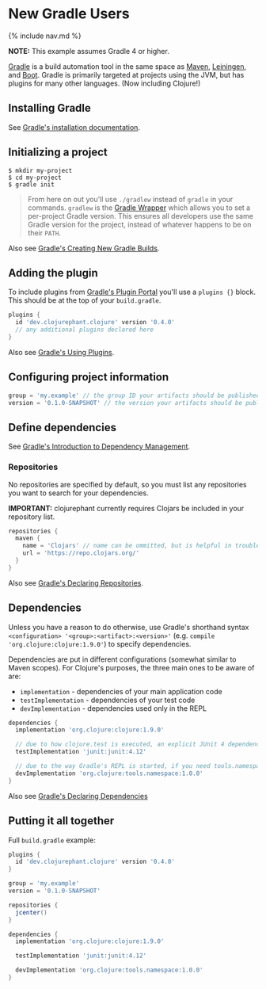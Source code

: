 # New Gradle Users

{% include nav.md %}

**NOTE:** This example assumes Gradle 4 or higher.

[Gradle](https://docs.gradle.org/current/userguide/userguide.html) is a build automation tool in the same space as [Maven](https://maven.apache.org), [Leiningen](https://leiningen.org), and [Boot](https://boot-clj.com). Gradle is primarily targeted at projects using the JVM, but has plugins for many other languages. (Now including Clojure!)

## Installing Gradle

See [Gradle's installation documentation](https://docs.gradle.org/current/userguide/installation.html).

## Initializing a project

```
$ mkdir my-project
$ cd my-project
$ gradle init
```

> From here on out you'll use `./gradlew` instead of `gradle` in your commands. `gradlew` is the [Gradle Wrapper](https://docs.gradle.org/current/userguide/gradle_wrapper.html) which allows you to set a per-project Gradle version. This ensures all developers use the same Gradle version for the project, instead of whatever happens to be on their `PATH`.

Also see [Gradle's Creating New Gradle Builds](https://guides.gradle.org/creating-new-gradle-builds).

## Adding the plugin

To include plugins from [Gradle's Plugin Portal](https://plugins.gradle.org/) you'll use a `plugins {}` block. This should be at the top of your `build.gradle`.

```groovy
plugins {
  id 'dev.clojurephant.clojure' version '0.4.0'
  // any additional plugins declared here
}
```

Also see [Gradle's Using Plugins](https://docs.gradle.org/current/userguide/plugins.html).

## Configuring project information

```groovy
group = 'my.example' // the group ID your artifacts should be published under
version = '0.1.0-SNAPSHOT' // the version your artifacts should be published under
```

## Define dependencies

See [Gradle's Introduction to Dependency Management](https://docs.gradle.org/current/userguide/introduction_dependency_management.html).

### Repositories

No repositories are specified by default, so you must list any repositories you want to search for your dependencies.

**IMPORTANT:** clojurephant currently requires Clojars be included in your repository list.

```groovy
repositories {
  maven {
    name = 'Clojars' // name can be ommitted, but is helpful in troubleshooting
    url = 'https://repo.clojars.org/'
  }
}
```

Also see [Gradle's Declaring Repositories](https://docs.gradle.org/current/userguide/declaring_repositories.html).

## Dependencies

Unless you have a reason to do otherwise, use Gradle's shorthand syntax `<configuration> '<group>:<artifact>:<version>'` (e.g. `compile 'org.clojure:clojure:1.9.0'`) to specify dependencies.

Dependencies are put in different configurations (somewhat similar to Maven scopes). For Clojure's purposes, the three main ones to be aware of are:

- `implementation` - dependencies of your main application code
- `testImplementation` - dependencies of your test code
- `devImplementation` - dependencies used only in the REPL

```groovy
dependencies {
  implementation 'org.clojure:clojure:1.9.0'

  // due to how clojure.test is executed, an explicit JUnit 4 dependency is needed
  testImplementation 'junit:junit:4.12'

  // due to the way Gradle's REPL is started, if you need tools.namespace, you must be on 0.3+
  devImplementation 'org.clojure:tools.namespace:1.0.0'
}
```

Also see [Gradle's Declaring Dependencies](https://docs.gradle.org/current/userguide/declaring_dependencies.html)

## Putting it all together

Full `build.gradle` example:

```groovy
plugins {
  id 'dev.clojurephant.clojure' version '0.4.0'
}

group = 'my.example'
version = '0.1.0-SNAPSHOT'

repositories {
  jcenter()
}

dependencies {
  implementation 'org.clojure:clojure:1.9.0'

  testImplementation 'junit:junit:4.12'

  devImplementation 'org.clojure:tools.namespace:1.0.0'
}
```
